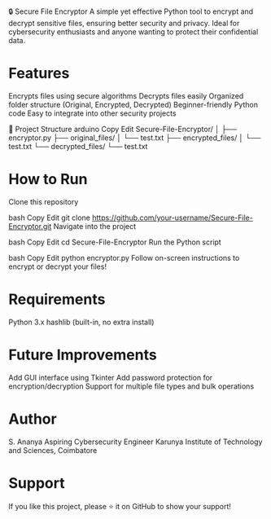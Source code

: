 🔒 Secure File Encryptor
A simple yet effective Python tool to encrypt and decrypt sensitive files, ensuring better security and privacy.
Ideal for cybersecurity enthusiasts and anyone wanting to protect their confidential data.

# Features
 Encrypts files using secure algorithms
 Decrypts files easily
 Organized folder structure (Original, Encrypted, Decrypted)
 Beginner-friendly Python code
 Easy to integrate into other security projects

📂 Project Structure
arduino
Copy
Edit
Secure-File-Encryptor/
│
├── encryptor.py
├── original_files/
│    └── test.txt
├── encrypted_files/
│    └── test.txt
└── decrypted_files/
     └── test.txt
 
# How to Run
Clone this repository

bash
Copy
Edit
git clone https://github.com/your-username/Secure-File-Encryptor.git
Navigate into the project

bash
Copy
Edit
cd Secure-File-Encryptor
Run the Python script

bash
Copy
Edit
python encryptor.py
Follow on-screen instructions to encrypt or decrypt your files!

# Requirements
Python 3.x
hashlib (built-in, no extra install)

# Future Improvements
Add GUI interface using Tkinter
Add password protection for encryption/decryption
Support for multiple file types and bulk operations

# Author
S. Ananya
Aspiring Cybersecurity Engineer
Karunya Institute of Technology and Sciences, Coimbatore

# Support
If you like this project, please ⭐️ it on GitHub to show your support!
